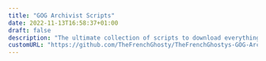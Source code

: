 ```yaml
---
title: "GOG Archivist Scripts"
date: 2022-11-13T16:58:37+01:00
draft: false
description: "The ultimate collection of scripts to download everything you bought on GOG.com."
customURL: "https://github.com/TheFrenchGhosty/TheFrenchGhostys-GOG-Archivist-Scripts"
---
```

